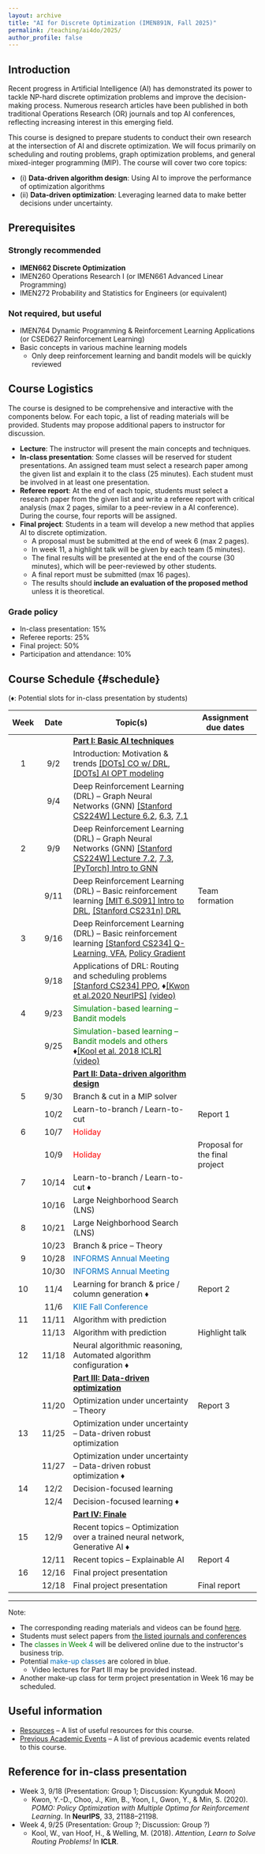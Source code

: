 ```yaml
---
layout: archive
title: "AI for Discrete Optimization (IMEN891N, Fall 2025)"
permalink: /teaching/ai4do/2025/
author_profile: false
---
```

## Introduction

Recent progress in Artificial Intelligence (AI) has demonstrated its power to tackle NP-hard discrete optimization problems and improve the decision-making process. Numerous research articles have been published in both traditional Operations Research (OR) journals and top AI conferences, reflecting increasing interest in this emerging field.

This course is designed to prepare students to conduct their own research at the intersection of AI and discrete optimization. We will focus primarily on scheduling and routing problems, graph optimization problems, and general mixed-integer programming (MIP). The course will cover two core topics:

* (i) **Data-driven algorithm design**: Using AI to improve the performance of optimization algorithms
* (ii) **Data-driven optimization**: Leveraging learned data to make better decisions under uncertainty.

## Prerequisites

### Strongly recommended

* **IMEN662 Discrete Optimization**
* IMEN260 Operations Research I (or IMEN661 Advanced Linear Programming)
* IMEN272 Probability and Statistics for Engineers (or equivalent)

### Not required, but useful

* IMEN764 Dynamic Programming & Reinforcement Learning Applications (or CSED627 Reinforcement Learning)
* Basic concepts in various machine learning models
  * Only deep reinforcement learning and bandit models will be quickly reviewed

## Course Logistics

The course is designed to be comprehensive and interactive with the components below. For each topic, a list of reading materials will be provided. Students may propose additional papers to instructor for discussion.

* **Lecture**: The instructor will present the main concepts and techniques.
* **In-class presentation**: Some classes will be reserved for student presentations. An assigned team must select a research paper among the given list and explain it to the class (25 minutes). Each student must be involved in at least one presentation.
* **Referee report**: At the end of each topic, students must select a research paper from the given list and write a referee report with critical analysis (max 2 pages, similar to a peer-review in a AI conference). During the course, four reports will be assigned.
  <!-- * See the [writing guidelines](/teaching/ai4do/2025/writing-guideline) -->
* **Final project**: Students in a team will develop a new method that applies AI to discrete optimization.
  * A proposal must be submitted at the end of week 6 (max 2 pages).
  * In week 11, a highlight talk will be given by each team (5 minutes).
  * The final results will be presented at the end of the course (30 minutes), which will be peer-reviewed by other students.
  * A final report must be submitted (max 16 pages).
  * The results should **include an evaluation of the proposed method** unless it is theoretical.

### Grade policy

* In-class presentation: 15%
* Referee reports: 25%
* Final project: 50%
* Participation and attendance: 10%

## Course Schedule {#schedule}

(♦: Potential slots for in-class presentation by students)

| Week  | Date  | Topic(s)                                                                                                                                                                                                                                                                           | Assignment due dates           |
| :---: | :---: | ---------------------------------------------------------------------------------------------------------------------------------------------------------------------------------------------------------------------------------------------------------------------------------- | ------------------------------ |
|       |       | [**Part I: Basic AI techniques**](/teaching/ai4do/2025/reading-list#part-1)                                                                                                                                                                                                        |                                |
|   1   |  9/2  | Introduction: Motivation & trends [[DOTs] CO w/ DRL](https://www.youtube.com/watch?v=bi16pVVW52U), [[DOTs] AI OPT modeling](https://www.youtube.com/watch?v=_vN3pwB-PKI)                                                                                                           |                                |
|       |  9/4  | Deep Reinforcement Learning (DRL) – Graph Neural Networks (GNN) [[Stanford CS224W] Lecture 6.2](https://www.youtube.com/watch?v=tutlI9YzJ2g), [6.3](https://www.youtube.com/watch?v=MH4yvtgAR-4), [7.1](https://www.youtube.com/watch?v=RU9uTa_-ZOw)                               |                                |
|   2   |  9/9  | Deep Reinforcement Learning (DRL) – Graph Neural Networks (GNN) [[Stanford CS224W] Lecture 7.2](https://youtu.be/247Mkqj_wRM), [7.3](https://www.youtube.com/watch?v=ew1cnUjRgl4), [[PyTorch] Intro to GNN](https://www.youtube.com/watch?v=8owQBFAHw7E)                           |
|       | 9/11  | Deep Reinforcement Learning (DRL) – Basic reinforcement learning [[MIT 6.S091] Intro to DRL](https://www.youtube.com/watch?v=zR11FLZ-O9M), [[Stanford CS231n] DRL](https://www.youtube.com/watch?v=lvoHnicueoE)                                                                                                                                                                                                                   | Team formation                 |
|   3   | 9/16  | Deep Reinforcement Learning (DRL) – Basic reinforcement learning [[Stanford CS234] Q-Learning, VFA](https://www.youtube.com/watch?v=b_wvosA70f8), [Policy Gradient](https://www.youtube.com/watch?v=L6OVEmV3NcE)                                                                                                                                                    |                                |
|       | 9/18  | Applications of DRL: Routing and scheduling problems [[Stanford CS234] PPO](https://www.youtube.com/watch?v=b_wvosA70f8), ♦[[Kwon et al.2020 NeurIPS]](#paper-kwon-2020-pomo) [(video)](https://www.youtube.com/watch?v=nGc1MVNRvjE)                                                                                                                                                                                                                             |                                |
|   4   | 9/23  | <span style="color:green;">Simulation-based learning – Bandit models</span>                                                                                                                                                                                                        |                                |
|       | 9/25  | <span style="color:green;">Simulation-based learning – Bandit models and others</span> ♦[[Kool et al. 2018 ICLR]](#paper-kool-2018) [(video)](https://www.youtube.com/watch?v=nqAubq2K_Ug)                                                                                                                                                                                             |                                |
|       |       | [**Part II: Data-driven algorithm design**](/teaching/ai4do/2025/reading-list#part-2)                                                                                                                                                                                              |                                |
|   5   | 9/30  | Branch & cut in a MIP solver                                                                                                                                                                                                                                                       |                                |
|       | 10/2  | Learn-to-branch / Learn-to-cut                                                                                                                                                                                                                                                     | Report 1                       |
|   6   | 10/7  | <span style="color:red;">Holiday</span>                                                                                                                                                                                                                                            |                                |
|       | 10/9  | <span style="color:red;">Holiday</span>                                                                                                                                                                                                                                            | Proposal for the final project |
|   7   | 10/14 | Learn-to-branch / Learn-to-cut  ♦                                                                                                                                                                                                                                                  |                                |
|       | 10/16 | Large Neighborhood Search (LNS)                                                                                                                                                                                                                                                    |                                |
|   8   | 10/21 | Large Neighborhood Search (LNS)                                                                                                                                                                                                                                                    |                                |
|       | 10/23 | Branch & price – Theory                                                                                                                                                                                                                                                            |                                |
|   9   | 10/28 | <span style="color:rgb(0, 112, 192);"> INFORMS Annual Meeting  </span>                                                                                                                                                                                                             |                                |
|       | 10/30 | <span style="color:rgb(0, 112, 192);"> INFORMS Annual Meeting  </span>                                                                                                                                                                                                             |                                |
|  10   | 11/4  | Learning for branch & price / column generation  ♦                                                                                                                                                                                                                                 | Report 2                       |
|       | 11/6  | <span style="color:rgb(0, 112, 192);"> KIIE Fall Conference  </span>                                                                                                                                                                                                               |                                |
|  11   | 11/11 | Algorithm with prediction                                                                                                                                                                                                                                                          |                                |
|       | 11/13 | Algorithm with prediction                                                                                                                                                                                                                                                          | Highlight talk                 |
|  12   | 11/18 | Neural algorithmic reasoning, Automated algorithm configuration  ♦                                                                                                                                                                                                                 |                                |
|       |       | [**Part III: Data-driven optimization**](/teaching/ai4do/2025/reading-list#part-3)                                                                                                                                                                                                 |                                |
|       | 11/20 | Optimization under uncertainty – Theory                                                                                                                                                                                                                                            | Report 3                       |
|  13   | 11/25 | Optimization under uncertainty – Data-driven robust optimization                                                                                                                                                                                                                   |                                |
|       | 11/27 | Optimization under uncertainty – Data-driven robust optimization  ♦                                                                                                                                                                                                                |                                |
|  14   | 12/2  | Decision-focused learning                                                                                                                                                                                                                                                          |                                |
|       | 12/4  | Decision-focused learning  ♦                                                                                                                                                                                                                                                       |                                |
|       |       | [**Part IV: Finale**](/teaching/ai4do/2025/reading-list#part-4)                                                                                                                                                                                                                    |                                |
|  15   | 12/9  | Recent topics – Optimization over a trained neural network, Generative AI  ♦                                                                                                                                                                                                       |                                |
|       | 12/11 | Recent topics – Explainable AI                                                                                                                                                                                                                                                     | Report 4                       |
|  16   | 12/16 | Final project presentation                                                                                                                                                                                                                                                         |                                |
|       | 12/18 | Final project presentation                                                                                                                                                                                                                                                         | Final report                   |

---

Note:

* The corresponding reading materials and videos can be found [here](/teaching/ai4do/2025/reading-list).
* Students must select papers from [the listed journals and conferences](/teaching/ai4do/2025/journal-list)
* The <span style="color:green;">classes in Week 4</span> will be delivered online due to the instructor's business trip.
* Potential <span style="color:rgb(0, 112, 192);">make-up classes</span> are colored in blue.
  * Video lectures for Part III may be provided instead.
* Another make-up class for term project presentation in Week 16 may be scheduled.

## Useful information

* [Resources](/teaching/ai4do/2025/resources) – A list of useful resources for this course.
* [Previous Academic Events](/teaching/ai4do/2025/previous-academic-events) – A list of previous academic events related to this course.

## Reference for in-class presentation

- Week 3, 9/18 (Presentation: Group 1; Discussion: Kyungduk Moon)
  - <a id="paper-kwon-2020-pomo"></a>Kwon, Y.-D., Choo, J., Kim, B., Yoon, I., Gwon, Y., & Min, S. (2020). *POMO: Policy Optimization with Multiple Optima for Reinforcement Learning*. In **NeurIPS**, 33, 21188–21198.
- Week 4, 9/25 (Presentation: Group ?; Discussion: Group ?)
  - <a id="paper-kool-2018"></a>Kool, W., van Hoof, H., & Welling, M. (2018). *Attention, Learn to Solve Routing Problems!* In **ICLR**.

